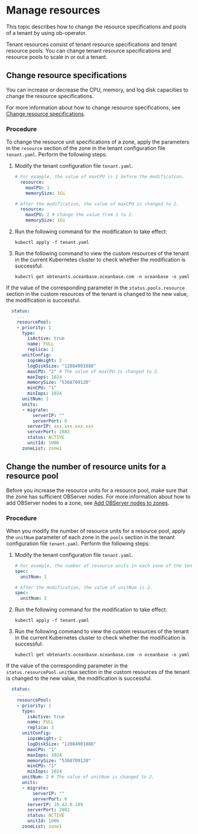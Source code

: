 # Manage resources

This topic describes how to change the resource specifications and pools of a tenant by using ob-operator.

Tenant resources consist of tenant resource specifications and tenant resource pools. You can change tenant resource specifications and resource pools to scale in or out a tenant.

## Change resource specifications

You can increase or decrease the CPU, memory, and log disk capacities to change the resource specifications.

For more information about how to change resource specifications, see [Change resource specifications](https://en.oceanbase.com/docs/common-oceanbase-database-10000000001106043).

### Procedure

To change the resource unit specifications of a zone, apply the parameters in the `resource` section of the zone in the tenant configuration file `tenant.yaml`. Perform the following steps:

1. Modify the tenant configuration file `tenant.yaml`.

   ```yaml
   # For example, the value of maxCPU is 1 before the modification.
     resource:
       maxCPU: 1
       memorySize: 1Gi

   # After the modification, the value of maxCPU is changed to 2.
     resource:
       maxCPU: 2 # Change the value from 1 to 2.
       memorySize: 1Gi
   ```

2. Run the following command for the modification to take effect:

   ```shell
   kubectl apply -f tenant.yaml
   ```

3. Run the following command to view the custom resources of the tenant in the current Kubernetes cluster to check whether the modification is successful:

   ```shell
   kubectl get obtenants.oceanbase.oceanbase.com -n oceanbase -o yaml
   ```

If the value of the corresponding parameter in the `status.pools.resource` section in the custom resources of the tenant is changed to the new value, the modification is successful.

```yaml
  status:
    ...
    resourcePool:
    - priority: 1
      type:
        isActive: true
        name: FULL
        replica: 1
      unitConfig:
        iopsWeight: 2
        logDiskSize: "12884901888"
        maxCPU: "2" # The value of maxCPU is changed to 2.
        maxIops: 1024
        memorySize: "5368709120"
        minCPU: "1"
        minIops: 1024
      unitNum: 1
      units:
      - migrate:
          serverIP: ""
          serverPort: 0
        serverIP: xxx.xxx.xxx.xxx
        serverPort: 2882
        status: ACTIVE
        unitId: 1006
      zoneList: zone1
```

## Change the number of resource units for a resource pool

Before you increase the resource units for a resource pool, make sure that the zone has sufficient OBServer nodes. For more information about how to add OBServer nodes to a zone, see [Add OBServer nodes to zones](https://en.oceanbase.com/docs/common-oceanbase-database-10000000001107536).

### Procedure

When you modify the number of resource units for a resource pool, apply the `unitNum` parameter of each zone in the `pools` section in the tenant configuration file `tenant.yaml`. Perform the following steps:

1. Modify the tenant configuration file `tenant.yaml`.

   ```yaml
   # For example, the number of resource units in each zone of the tenant is 1 before the modification.
   spec:
     unitNum: 1

   # After the modification, the value of unitNum is 2.
   spec:
     unitNum: 2
   ```

2. Run the following command for the modification to take effect:

   ```shell
   kubectl apply -f tenant.yaml
   ```

3. Run the following command to view the custom resources of the tenant in the current Kubernetes cluster to check whether the modification is successful:

   ```shell
   kubectl get obtenants.oceanbase.oceanbase.com -n oceanbase -o yaml
   ```

If the value of the corresponding parameter in the `status.resourcePool.unitNum` section in the custom resources of the tenant is changed to the new value, the modification is successful.

```yaml
  status:
    ...
    resourcePool:
    - priority: 1
      type:
        isActive: true
        name: FULL
        replica: 1
      unitConfig:
        iopsWeight: 2
        logDiskSize: "12884901888"
        maxCPU: "1"
        maxIops: 1024
        memorySize: "5368709120"
        minCPU: "1"
        minIops: 1024
      unitNum: 2 # The value of unitNum is changed to 2.
      units:
      - migrate:
          serverIP: ""
          serverPort: 0
        serverIP: 10.42.0.189
        serverPort: 2882
        status: ACTIVE
        unitId: 1006
      zoneList: zone1
```
